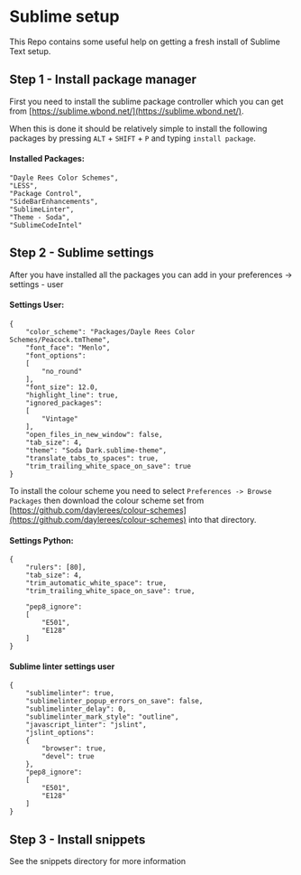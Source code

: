 # Sublime setup

This Repo contains some useful help on getting a fresh install of Sublime Text setup.

## Step 1 - Install package manager

First you need to install the sublime package controller which you can get from [https://sublime.wbond.net/](https://sublime.wbond.net/).

When this is done it should be relatively simple to install the following packages by pressing `ALT` + `SHIFT` + `P` and typing `install package`. 

#### Installed Packages:

    "Dayle Rees Color Schemes",
    "LESS",
    "Package Control",
    "SideBarEnhancements",
    "SublimeLinter",
    "Theme - Soda",
    "SublimeCodeIntel"
    

## Step 2 - Sublime settings

After you have installed all the packages you can add in your preferences -> settings - user

#### Settings User:

	{
		"color_scheme": "Packages/Dayle Rees Color Schemes/Peacock.tmTheme",
		"font_face": "Menlo",
		"font_options":
		[
			"no_round"
		],
		"font_size": 12.0,
		"highlight_line": true,
		"ignored_packages":
		[
			"Vintage"
		],
		"open_files_in_new_window": false,
		"tab_size": 4,
		"theme": "Soda Dark.sublime-theme",
		"translate_tabs_to_spaces": true,
		"trim_trailing_white_space_on_save": true
	}

To install the colour scheme you need to select `Preferences -> Browse Packages` then download the colour scheme set from [https://github.com/daylerees/colour-schemes](https://github.com/daylerees/colour-schemes) into that directory.

#### Settings Python:

	{
	    "rulers": [80],
	    "tab_size": 4,
	    "trim_automatic_white_space": true,
	    "trim_trailing_white_space_on_save": true,
	
	    "pep8_ignore":
	    [
	        "E501",
	        "E128"
	    ]
	}

#### Sublime linter settings user

	{
	    "sublimelinter": true,
	    "sublimelinter_popup_errors_on_save": false,
	    "sublimelinter_delay": 0,
	    "sublimelinter_mark_style": "outline",
	    "javascript_linter": "jslint",
	    "jslint_options":
	    {
	        "browser": true,
	        "devel": true
	    },
	    "pep8_ignore":
	    [
	        "E501",
	        "E128"
	    ]
	}
	
	
## Step 3 - Install snippets

See the snippets directory for more information
